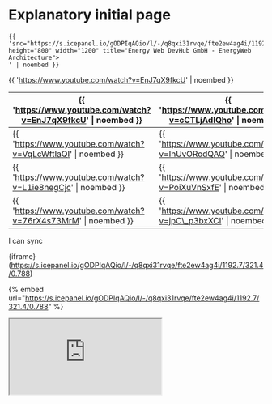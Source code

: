 # Explanatory initial page

```
{{ 'src="https://s.icepanel.io/gODPIqAQio/l/-/q8qxi31rvqe/fte2ew4ag4i/1192.7/321.4/0.788" height="800" width="1200" title="Energy Web DevHub GmbH - EnergyWeb Architecture"> 
' | noembed }}
```

\{{ 'https://www.youtube.com/watch?v=EnJ7qX9fkcU' | noembed \}}

| \{{ 'https://www.youtube.com/watch?v=EnJ7qX9fkcU' \| noembed \}} | \{{ 'https://www.youtube.com/watch?v=cCTLjAdIQho' \| noembed \}}  |
| ---------------------------------------------------------------- | ----------------------------------------------------------------- |
| \{{ 'https://www.youtube.com/watch?v=VqLcWftIaQI' \| noembed \}} | \{{ 'https://www.youtube.com/watch?v=IhUvORodQAQ' \| noembed \}}  |
| \{{ 'https://www.youtube.com/watch?v=L1ie8negCjc' \| noembed \}} | \{{ 'https://www.youtube.com/watch?v=PoiXuVnSxfE' \| noembed \}}  |
| \{{ 'https://www.youtube.com/watch?v=76rX4s73MrM' \| noembed \}} | \{{ 'https://www.youtube.com/watch?v=jpC\_p3bxXCI' \| noembed \}} |

I can sync

{iframe}(https://s.icepanel.io/gODPIqAQio/l/-/q8qxi31rvqe/fte2ew4ag4i/1192.7/321.4/0.788)

{% embed url="https://s.icepanel.io/gODPIqAQio/l/-/q8qxi31rvqe/fte2ew4ag4i/1192.7/321.4/0.788" %}

<iframe src="https://www.w3schools.com" title="W3Schools Free Online Web Tutorials"></iframe>
